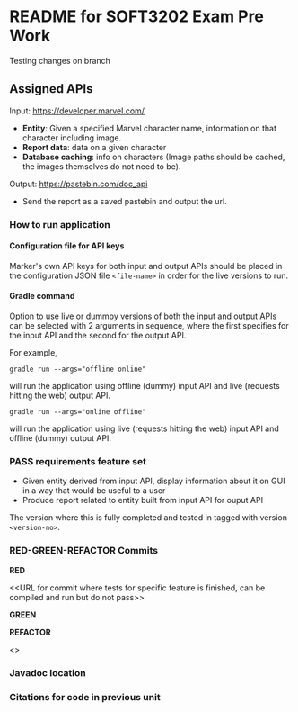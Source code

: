 # README for SOFT3202 Exam Pre Work
Testing changes on branch
## Assigned APIs

Input: https://developer.marvel.com/

- **Entity**: Given a specified Marvel character name, information on that character including image. 
- **Report data**: data on a given character
- **Database caching**: info on characters (Image paths should be cached, the images themselves do not need to be).

Output: https://pastebin.com/doc_api
- Send the report as a saved pastebin and output the url.


### How to run application

#### Configuration file for API keys

Marker's own API keys for both input and output APIs should be placed in the configuration JSON file `<file-name>` in order for the live versions to run.

#### Gradle command

Option to use live or dummpy versions of both the input and output APIs can be selected with 2 arguments in sequence, where the first specifies for the input API and the second for the output API.

For example,

`gradle run --args="offline online"`

will run the application using offline (dummy) input API and live (requests hitting the web) output API.

`gradle run --args="online offline"`

will run the application using  live (requests hitting the web) input API and offline (dummy) output API.

### PASS requirements feature set

- Given entity derived from input API, display information about it on GUI in a way that would be useful to a user
- Produce report related to entity built from input API for ouput API

The version where this is fully completed and tested in tagged with version `<version-no>`.

### RED-GREEN-REFACTOR Commits

**RED** 

<<URL for commit where tests for specific feature is finished, can be compiled and run but do not pass>>

**GREEN** 

<URL for commit where features are implemented and tests passed>

**REFACTOR** 

<<URL for commit where some of that implementation is refactored but tests still passing>>


### Javadoc location
  
### Citations for code in previous unit

